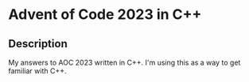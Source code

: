 # Advent of Code 2023 in C++

## Description
My answers to AOC 2023 written in C++. I'm using this as a way to get familiar with C++.
